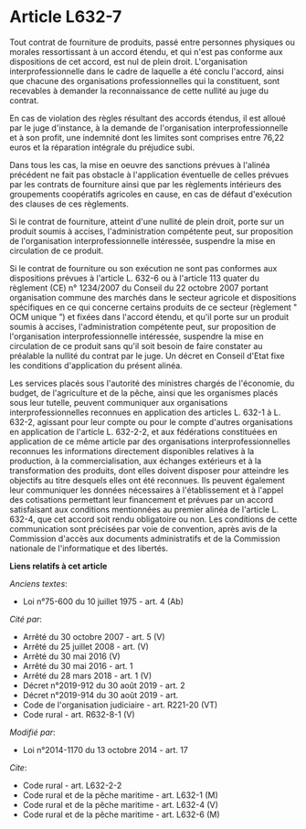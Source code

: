 # Article L632-7

Tout contrat de fourniture de produits, passé entre personnes physiques ou morales ressortissant à un accord étendu, et qui
n'est pas conforme aux dispositions de cet accord, est nul de plein droit. L'organisation interprofessionnelle dans le cadre
de laquelle a été conclu l'accord, ainsi que chacune des organisations professionnelles qui la constituent, sont recevables à
demander la reconnaissance de cette nullité au juge du contrat. 

En cas de violation des règles résultant des accords étendus, il est alloué par le juge d'instance, à la demande de
l'organisation interprofessionnelle et à son profit, une indemnité dont les limites sont comprises entre 76,22 euros et la
réparation intégrale du préjudice subi. 

Dans tous les cas, la mise en oeuvre des sanctions prévues à l'alinéa précédent ne fait pas obstacle à l'application
éventuelle de celles prévues par les contrats de fourniture ainsi que par les règlements intérieurs des groupements
coopératifs agricoles en cause, en cas de défaut d'exécution des clauses de ces règlements. 

Si le contrat de fourniture, atteint d'une nullité de plein droit, porte sur un produit soumis à accises, l'administration
compétente peut, sur proposition de l'organisation interprofessionnelle intéressée, suspendre la mise en circulation de ce
produit. 

Si le contrat de fourniture ou son exécution ne sont pas conformes aux dispositions prévues à l'article L. 632-6 ou à
l'article 113 quater du règlement (CE) n° 1234/2007 du Conseil du 22 octobre 2007 portant organisation commune des marchés
dans le secteur agricole et dispositions spécifiques en ce qui concerne certains produits de ce secteur (règlement " OCM
unique ”) et fixées dans l'accord étendu, et qu'il porte sur un produit soumis à accises, l'administration compétente peut,
sur proposition de l'organisation interprofessionnelle intéressée, suspendre la mise en circulation de ce produit sans qu'il
soit besoin de faire constater au préalable la nullité du contrat par le juge. Un décret en Conseil d'Etat fixe les
conditions d'application du présent alinéa. 

Les services placés sous l'autorité des ministres chargés de l'économie, du budget, de l'agriculture et de la pêche, ainsi
que les organismes placés sous leur tutelle, peuvent communiquer aux organisations interprofessionnelles reconnues en
application des articles L. 632-1 à L. 632-2, agissant pour leur compte ou pour le compte d'autres organisations en
application de l'article L. 632-2-2, et aux fédérations constituées en application de ce même article par des organisations
interprofessionnelles reconnues les informations directement disponibles relatives à la production, à la commercialisation,
aux échanges extérieurs et à la transformation des produits, dont elles doivent disposer pour atteindre les objectifs au
titre desquels elles ont été reconnues. Ils peuvent également leur communiquer les données nécessaires à l'établissement et à
l'appel des cotisations permettant leur financement et prévues par un accord satisfaisant aux conditions mentionnées au
premier alinéa de l'article L. 632-4, que cet accord soit rendu obligatoire ou non. Les conditions de cette communication
sont précisées par voie de convention, après avis de la Commission d'accès aux documents administratifs et de la Commission
nationale de l'informatique et des libertés.

**Liens relatifs à cet article**

_Anciens textes_:

  - Loi n°75-600 du 10 juillet 1975 - art. 4 (Ab)

_Cité par_:

  - Arrêté du 30 octobre 2007 - art. 5 (V)
  - Arrêté du 25 juillet 2008 - art. (V)
  - Arrêté du 30 mai 2016 (V)
  - Arrêté du 30 mai 2016 - art. 1
  - Arrêté du 28 mars 2018 - art. 1 (V)
  - Décret n°2019-912 du 30 août 2019 - art. 2
  - Décret n°2019-914 du 30 août 2019 - art.
  - Code de l'organisation judiciaire - art. R221-20 (VT)
  - Code rural - art. R632-8-1 (V)

_Modifié par_:

  - Loi n°2014-1170 du 13 octobre 2014 - art. 17

_Cite_:

  - Code rural - art. L632-2-2
  - Code rural et de la pêche maritime - art. L632-1 (M)
  - Code rural et de la pêche maritime - art. L632-4 (V)
  - Code rural et de la pêche maritime - art. L632-6 (M)
